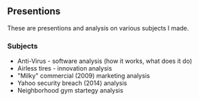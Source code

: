 ## Presentions

These are presentions and analysis on various subjects I made.

### Subjects
- Anti-Virus - software analysis (how it works, what does it do)
- Airless tires - innovation analysis
- "Milky" commercial (2009) marketing analysis
- Yahoo security breach (2014) analysis
- Neighborhood gym startegy analysis
